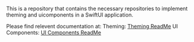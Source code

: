 This is a repository that contains the necessary repositories to implement theming and uicomponents in a SwiftUI application.

Please find relevent documentation at:
Theming: [Theming ReadMe](https://github.com/zacharyhaven82/Theming/blob/4a4d28ac1ff0b4efbb1230c43cd448c24e3ff774/README.md)
UI Components: [UI Components ReadMe](https://github.com/zacharyhaven82/UIComponents/blob/e3d3c893a6230a343ed9571e39b1b214a73b39a3/README.md)
